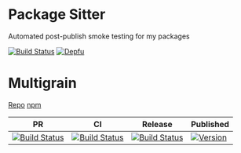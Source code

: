 # Package Sitter

Automated post-publish smoke testing for my packages

[![Build Status](https://dev.azure.com/agorischek/packages/_apis/build/status/Post-publish%20Tests?branchName=master)](https://dev.azure.com/agorischek/packages/_build/latest?definitionId=9&branchName=master)
[![Depfu](https://badges.depfu.com/badges/549b6c467b4655c99b3a7f523b2e01ef/count.svg)](https://depfu.com/github/agorischek/package-sitter?project_id=13923)

# Multigrain
[Repo](https://github.com/agorischek/multigrain) [npm](https://www.npmjs.com/package/multigrain)

| PR | CI | Release | Published |
|-|-|-|-|
| [![Build Status](https://dev.azure.com/agorischek/packages/_apis/build/status/Multigrain/Multigrain%20CI?branchName=master)](https://dev.azure.com/agorischek/packages/_build/latest?definitionId=5&branchName=master) | [![Build Status](https://dev.azure.com/agorischek/packages/_apis/build/status/Multigrain/Multigrain%20CI?branchName=master)](https://dev.azure.com/agorischek/packages/_build/latest?definitionId=5&branchName=master) | [![Build Status](https://dev.azure.com/agorischek/packages/_apis/build/status/Multigrain/Multigrain%20Release?branchName=master)](https://dev.azure.com/agorischek/packages/_build/latest?definitionId=4&branchName=master) | [![Version](https://img.shields.io/npm/v/multigrain.svg)](https://www.npmjs.com/package/multigrain) |
